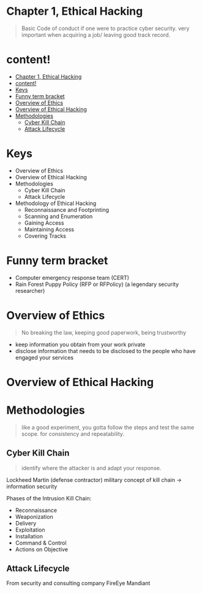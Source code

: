 # Chapter 1, Ethical Hacking
> Basic Code of conduct if one were to practice cyber security.
> very important when acquiring a job/ leaving good track record.

# content!
- [Chapter 1, Ethical Hacking](#chapter-1-ethical-hacking)
- [content!](#content)
- [Keys](#keys)
- [Funny term bracket](#funny-term-bracket)
- [Overview of Ethics](#overview-of-ethics)
- [Overview of Ethical Hacking](#overview-of-ethical-hacking)
- [Methodologies](#methodologies)
  - [Cyber Kill Chain](#cyber-kill-chain)
  - [Attack Lifecycle](#attack-lifecycle)

# Keys
- Overview of Ethics
- Overview of Ethical Hacking 
- Methodologies
  - Cyber Kill Chain
  - Attack Lifecycle
- Methodology of Ethical Hacking
  - Reconnaissance and Footprinting
  - Scanning and Enumeration
  - Gaining Access
  - Maintaining Access
  - Covering Tracks

# Funny term bracket
- Computer emergency response team (CERT)
- Rain Forest Puppy Policy (RFP or RFPolicy) (a legendary security researcher)

# Overview of Ethics
> No breaking the law, keeping good paperwork, being trustworthy

- keep information you obtain from your work private
- disclose information that needs to be disclosed to the people who have engaged your services

# Overview of Ethical Hacking

# Methodologies
> like a good experiment, you gotta follow the steps and test the same scope. for consistency and repeatability.

## Cyber Kill Chain
> identify where the attacker is and adapt your response.

Lockheed Martin (defense contractor) military concept of kill chain -> information security

Phases of the Intrusion Kill Chain:
- Reconnaissance
- Weaponization
- Delivery
- Exploitation
- Installation
- Command & Control
- Actions on Objective

## Attack Lifecycle
From security and consulting company FireEye Mandiant





